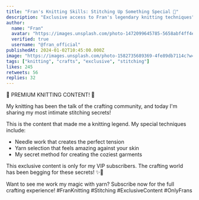 ```yaml
---
title: "Fran's Knitting Skills: Stitching Up Something Special 🧶"
description: "Exclusive access to Fran's legendary knitting techniques"
author:
  name: "Fran"
  avatar: "https://images.unsplash.com/photo-1472099645785-5658abf4ff4e?w=150&h=150&fit=crop&crop=face"
  verified: true
  username: "@fran_official"
publishedAt: 2024-01-02T10:45:00.000Z
image: "https://images.unsplash.com/photo-1582735689369-4fe89db7114c?w=800&h=400&fit=crop"
tags: ["knitting", "crafts", "exclusive", "stitching"]
likes: 245
retweets: 56
replies: 32
---
```


🧶 PREMIUM KNITTING CONTENT! 🧶

My knitting has been the talk of the crafting community, and today I'm sharing my most intimate stitching secrets!

This is the content that made me a knitting legend. My special techniques include:
- Needle work that creates the perfect tension
- Yarn selection that feels amazing against your skin
- My secret method for creating the coziest garments

This exclusive content is only for my VIP subscribers. The crafting world has been begging for these secrets! ✨🧵

Want to see me work my magic with yarn? Subscribe now for the full crafting experience! #FranKnitting #Stitching #ExclusiveContent #OnlyFrans 